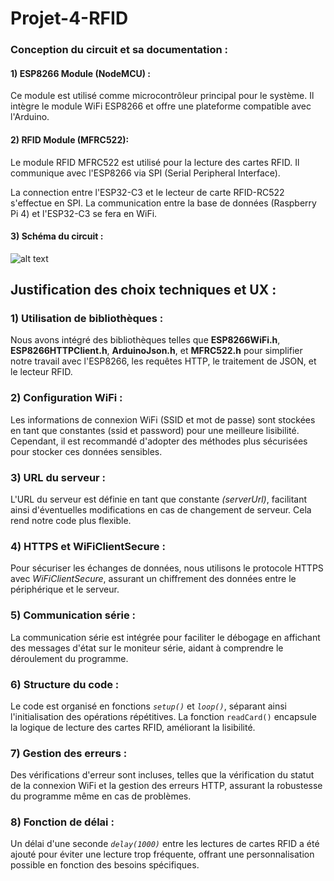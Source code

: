 # Projet-4-RFID

### Conception du circuit et sa documentation : 

  #### 1) ESP8266 Module (NodeMCU) :

  Ce module est utilisé comme microcontrôleur principal pour le système. Il intègre le module WiFi ESP8266 et offre une plateforme compatible avec l'Arduino.

  #### 2) RFID Module (MFRC522):
 
  Le module RFID MFRC522 est utilisé pour la lecture des cartes RFID. Il communique avec l'ESP8266 via SPI (Serial Peripheral Interface).


  
  La connection entre l'ESP32-C3 et le lecteur de carte RFID-RC522 s'effectue en SPI.
  La communication entre la base de données (Raspberry Pi 4) et l'ESP32-C3 se fera en WiFi.

  #### 3) Schéma du circuit :

![alt text](https://github.com/[username]/[reponame]/blob/[branch]/image.jpg?raw=true)


## Justification des choix techniques et UX : 
### 1) Utilisation de bibliothèques :

Nous avons intégré des bibliothèques telles que **ESP8266WiFi.h**, **ESP8266HTTPClient.h**, **ArduinoJson.h**, et **MFRC522.h** pour simplifier notre travail avec l'ESP8266, les requêtes HTTP, le traitement de JSON, et le lecteur RFID.

### 2) Configuration WiFi :

Les informations de connexion WiFi (SSID et mot de passe) sont stockées en tant que constantes (ssid et password) pour une meilleure lisibilité. Cependant, il est recommandé d'adopter des méthodes plus sécurisées pour stocker ces données sensibles.

### 3) URL du serveur :

L'URL du serveur est définie en tant que constante _(serverUrl)_, facilitant ainsi d'éventuelles modifications en cas de changement de serveur. Cela rend notre code plus flexible.

### 4) HTTPS et WiFiClientSecure :

Pour sécuriser les échanges de données, nous utilisons le protocole HTTPS avec _WiFiClientSecure_, assurant un chiffrement des données entre le périphérique et le serveur.

### 5) Communication série :

La communication série est intégrée pour faciliter le débogage en affichant des messages d'état sur le moniteur série, aidant à comprendre le déroulement du programme.

### 6) Structure du code :

Le code est organisé en fonctions _`setup()`_ et _`loop()`_, séparant ainsi l'initialisation des opérations répétitives. La fonction `readCard()` encapsule la logique de lecture des cartes RFID, améliorant la lisibilité.

### 7) Gestion des erreurs :

Des vérifications d'erreur sont incluses, telles que la vérification du statut de la connexion WiFi et la gestion des erreurs HTTP, assurant la robustesse du programme même en cas de problèmes.

### 8) Fonction de délai :

Un délai d'une seconde _`delay(1000)`_ entre les lectures de cartes RFID a été ajouté pour éviter une lecture trop fréquente, offrant une personnalisation possible en fonction des besoins spécifiques.
